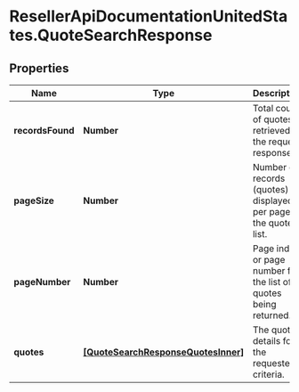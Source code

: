 # ResellerApiDocumentationUnitedStates.QuoteSearchResponse

## Properties

Name | Type | Description | Notes
------------ | ------------- | ------------- | -------------
**recordsFound** | **Number** | Total count of quotes retrieved in the request response. | [optional] 
**pageSize** | **Number** | Number of records (quotes) displayed per page in the quote list. | [optional] 
**pageNumber** | **Number** | Page index or page number for the list of quotes being returned. | [optional] 
**quotes** | [**[QuoteSearchResponseQuotesInner]**](QuoteSearchResponseQuotesInner.md) | The quote details for the requested criteria. | [optional] 


